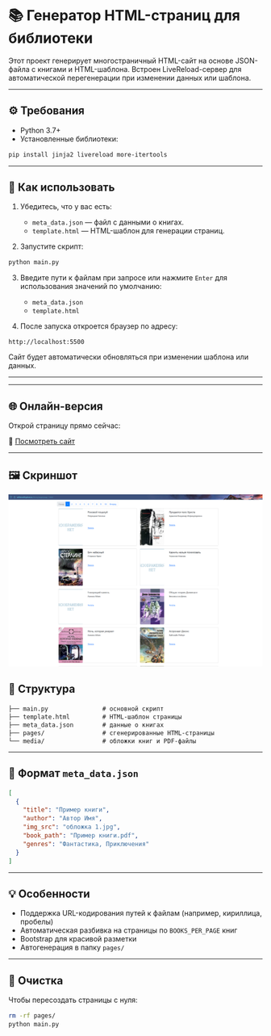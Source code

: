 
# 📚 Генератор HTML-страниц для библиотеки

Этот проект генерирует многостраничный HTML-сайт на основе JSON-файла с книгами и HTML-шаблона. Встроен LiveReload-сервер для автоматической перегенерации при изменении данных или шаблона.

---

## ⚙️ Требования

- Python 3.7+
- Установленные библиотеки:

```bash
pip install jinja2 livereload more-itertools
```

---

## 🚀 Как использовать

1. Убедитесь, что у вас есть:
   - `meta_data.json` — файл с данными о книгах.
   - `template.html` — HTML-шаблон для генерации страниц.

2. Запустите скрипт:

```bash
python main.py
```

3. Введите пути к файлам при запросе или нажмите `Enter` для использования значений по умолчанию:
   - `meta_data.json`
   - `template.html`

4. После запуска откроется браузер по адресу:

```
http://localhost:5500
```

Сайт будет автоматически обновляться при изменении шаблона или данных.

---


---

## 🌐 Онлайн-версия

Открой страницу прямо сейчас:

🔗 [Посмотреть сайт](https://w00lenw0lf.github.io/library/pages/page_1.html)

---

## 🖼️ Скриншот

![Скриншот страницы](./screen_of_page.png)

## 📁 Структура

```
├── main.py               # основной скрипт
├── template.html         # HTML-шаблон страницы
├── meta_data.json        # данные о книгах
├── pages/                # сгенерированные HTML-страницы
└── media/                # обложки книг и PDF-файлы
```

---

## 📘 Формат `meta_data.json`

```json
[
  {
    "title": "Пример книги",
    "author": "Автор Имя",
    "img_src": "обложка 1.jpg",
    "book_path": "Пример книги.pdf",
    "genres": "Фантастика, Приключения"
  }
]
```

---

## 💡 Особенности

- Поддержка URL-кодирования путей к файлам (например, кириллица, пробелы)
- Автоматическая разбивка на страницы по `BOOKS_PER_PAGE` книг
- Bootstrap для красивой разметки
- Автогенерация в папку `pages/`

---

## 🧹 Очистка

Чтобы пересоздать страницы с нуля:

```bash
rm -rf pages/
python main.py
```